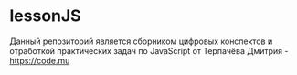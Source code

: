 # lessonJS

Данный репозиторий является сборником цифровых конспектов и отработкой практических задач по JavaScript
от Терпачёва Дмитрия - https://code.mu
